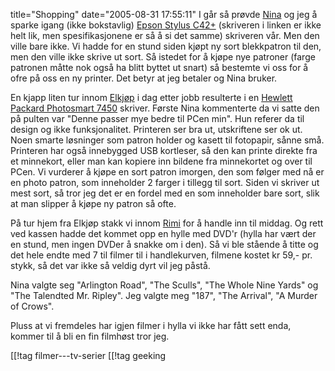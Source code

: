 title="Shopping"
date="2005-08-31 17:55:11"
I går så prøvde <a href="http://nenia.slaskdot.org">Nina</a> og jeg å sparke igang (ikke bokstavlig) <a href="http://www.epson.com/cgi-bin/Store/consumer/consDetail.jsp?BV_UseBVCookie=yes&oid=21643927">Epson Stylus C42+</a> (skriveren i linken er ikke helt lik, men spesifikasjonene er så å si det samme) skriveren vår. Men den ville bare ikke. Vi hadde for en stund siden kjøpt ny sort blekkpatron til den, men den ville ikke skrive ut sort. Så istedet for å kjøpe nye patroner (farge patronen måtte nok også ha blitt byttet ut snart) så bestemte vi oss for å ofre på oss en ny printer. Det betyr at jeg betaler og Nina bruker.

En kjapp liten tur innom <a href="http://www.elkjop.no">Elkjøp</a> i dag etter jobb resulterte i en <a href="http://www.epson.com/cgi-bin/Store/consumer/consDetail.jsp?BV_UseBVCookie=yes&oid=21643927">Hewlett Packard Photosmart 7450</a> skriver. Første Nina kommenterte da vi satte den på pulten var "Denne passer mye bedre til PCen min". Hun referer da til design og ikke funksjonalitet. Printeren ser bra ut, utskriftene ser ok ut. Noen smarte løsninger som patron holder og kasett til fotopapir, sånne små. Printeren har også innebygged USB kortleser, så den kan printe direkte fra et minnekort, eller man kan kopiere inn bildene fra minnekortet og over til PCen. Vi vurderer å kjøpe en sort patron imorgen, den som følger med nå er en photo patron, som inneholder 2 farger i tillegg til sort. Siden vi skriver ut mest sort, så tror jeg det er en fordel med en som inneholder bare sort, slik at man slipper å kjøpe ny patron så ofte.

På tur hjem fra Elkjøp stakk vi innom <a href="http://www.rimi.no">Rimi</a> for å handle inn til middag. Og rett ved kassen hadde det kommet opp en hylle med DVD'r (hylla har vært der en stund, men ingen DVDer å snakke om i den). Så vi ble stående å titte og det hele endte med 7 til filmer til i handlekurven, filmene kostet kr 59,- pr. stykk, så det var ikke så veldig dyrt vil jeg påstå.

Nina valgte seg "Arlington Road", "The Sculls", "The Whole Nine Yards" og "The Talendted Mr. Ripley".
Jeg valgte meg "187", "The Arrival", "A Murder of Crows".

Pluss at vi fremdeles har igjen filmer i hylla vi ikke har fått sett enda, kommer til å bli en fin filmhøst tror jeg.

[[!tag  filmer---tv-serier
[[!tag  geeking
